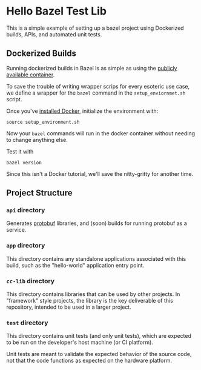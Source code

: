 # Hello Bazel Test Lib

This is a simple example of setting up a bazel project using Dockerized builds, APIs, and automated unit tests.

## Dockerized Builds

Running dockerized builds in Bazel is as simple as using the [publicly available container](https://bazel.build/install/docker-container).

To save the trouble of writing wrapper scrips for every esoteric use case, we define a wrapper for the `bazel` command in the `setup_enviornmet.sh` script.  

Once you've [installed Docker](https://docs.docker.com/engine/install/), initialize the environment with:

`source setup_environment.sh`

Now your `bazel` commands will run in the docker container without needing to change anything else.

Test it with

`bazel version`

Since this isn't a Docker tutorial, we'll save the nitty-gritty for another time.

## Project Structure

### `api` directory

Generates [protobuf]() libraries, and (soon) builds for running protobuf as a service.

### `app` directory

This directory contains any standalone applications associated with this build, such as the "hello-world" application entry point.

### `cc-lib` directory

This directory contains libraries that can be used by other projects.  In "framework" style projects, the library is the key deliverable of this repository, intended to be used in a larger project.

### `test` directory

This directory contains unit tests (and only unit tests), which are expected to be run on the developer's host machine (or CI platform).

Unit tests are meant to validate the expected behavior of the source code, not that the code functions as expected on the hardware platform.